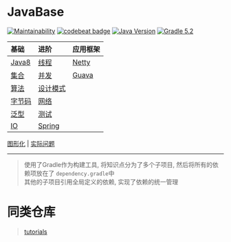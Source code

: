# JavaBase

[![Maintainability](https://api.codeclimate.com/v1/badges/23134c0d2348845fecec/maintainability)](https://codeclimate.com/github/Kuangcp/JavaBase/maintainability)
[![codebeat badge](https://codebeat.co/badges/9145f9a8-a1aa-4c67-bb2b-f9dd12e924d4)](https://codebeat.co/projects/github-com-kuangcp-javabase-master)
[![Java Version](https://img.shields.io/badge/JDK-Java%208-red.svg)](https://www.java.com/zh_CN/download/)
[![Gradle 5.2](https://img.shields.io/badge/Gradle-5.2-green.svg)](https://docs.gradle.org/5.2/userguide/userguide.html)

| 基础  | 进阶 | 应用框架 |
|:----|:----|:----|
| [Java8](/java-8) | [线程](/java-thread) | [Netty](/java-netty)|
| [集合](/java-collection)|[并发](/java-concurrency)|  [Guava](/java-guava)|
| [算法](/java-algorithms)| [设计模式](/java-pattern)|
| [字节码](/java-class)| [网络](/java-network)|
| [泛型](/java-generic)| [测试](/java-test)|
| [IO](/java-io)| [Spring](/java-spring) |

[图形化](/java-gui) | [实际问题](/java-question)

**************


> 使用了Gradle作为构建工具, 将知识点分为了多个子项目, 然后将所有的依赖项放在了 `dependency.gradle`中  
> 其他的子项目引用全局定义的依赖, 实现了依赖的统一管理

# 同类仓库
> [tutorials](https://github.com/eugenp/tutorials)
